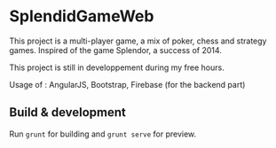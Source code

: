 # SplendidGameWeb

This project is a multi-player game, a mix of poker, chess and strategy games. Inspired of the game Splendor, a success of 2014.

This project is still in developpement during my free hours.

Usage of : AngularJS, Bootstrap, Firebase (for the backend part)

## Build & development

Run `grunt` for building and `grunt serve` for preview.
